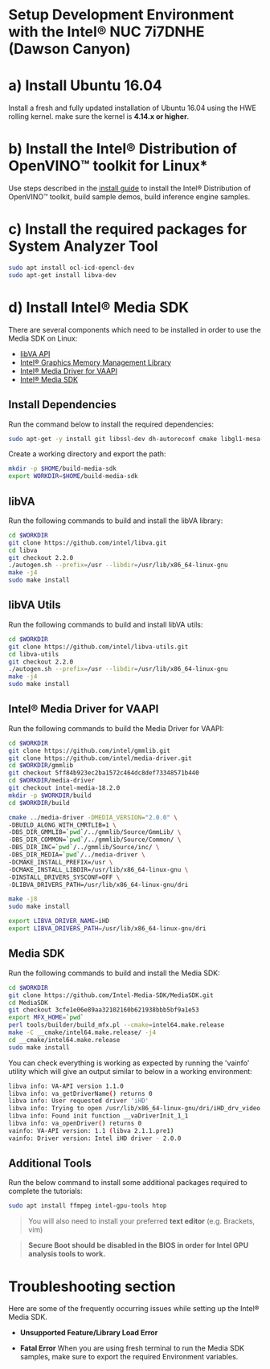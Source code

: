 # Setup Development Environment with the Intel® NUC 7i7DNHE (Dawson Canyon)

# a) Install Ubuntu 16.04
Install a fresh and fully updated installation of Ubuntu 16.04 using the HWE rolling kernel. make sure the kernel is **4.14.x or higher**.

# b) Install the Intel® Distribution of OpenVINO™ toolkit for Linux*
Use steps described in the [install guide](https://software.intel.com/en-us/articles/OpenVINO-Install-Linux) to install the Intel® Distribution of OpenVINO™ toolkit, build sample demos, build inference engine samples.

# c) Install the required packages for System Analyzer Tool
``` bash
sudo apt install ocl-icd-opencl-dev
sudo apt-get install libva-dev
```

# d) Install Intel® Media SDK
There are several components which need to be installed in order to use the Media SDK on Linux:
 - [libVA API](https://github.com/intel/libva)
 - [Intel® Graphics Memory Management Library](https://github.com/intel/gmmlib)
 - [Intel® Media Driver for VAAPI](https://github.com/intel/media-driver)
 - [Intel® Media SDK](https://github.com/Intel-Media-SDK/MediaSDK)

## Install Dependencies
Run the command below to install the required dependencies:
``` bash
sudo apt-get -y install git libssl-dev dh-autoreconf cmake libgl1-mesa-dev libpciaccess-dev
```
Create a working directory and export the path:
``` bash
mkdir -p $HOME/build-media-sdk
export WORKDIR=$HOME/build-media-sdk
```

## libVA
Run the following commands to build and install the libVA library:
``` bash
cd $WORKDIR
git clone https://github.com/intel/libva.git
cd libva
git checkout 2.2.0
./autogen.sh --prefix=/usr --libdir=/usr/lib/x86_64-linux-gnu
make -j4
sudo make install
```
## libVA Utils
Run the following commands to build and install libVA utils:
``` bash
cd $WORKDIR
git clone https://github.com/intel/libva-utils.git
cd libva-utils
git checkout 2.2.0
./autogen.sh --prefix=/usr --libdir=/usr/lib/x86_64-linux-gnu
make -j4
sudo make install
```
## Intel® Media Driver for VAAPI
Run the following commands to build the Media Driver for VAAPI:
``` bash
cd $WORKDIR
git clone https://github.com/intel/gmmlib.git
git clone https://github.com/intel/media-driver.git
cd $WORKDIR/gmmlib
git checkout 5ff84b923ec2ba1572c464dc8def73348571b440
cd $WORKDIR/media-driver
git checkout intel-media-18.2.0
mkdir -p $WORKDIR/build
cd $WORKDIR/build

cmake ../media-driver -DMEDIA_VERSION="2.0.0" \
-DBUILD_ALONG_WITH_CMRTLIB=1 \
-DBS_DIR_GMMLIB=`pwd`/../gmmlib/Source/GmmLib/ \
-DBS_DIR_COMMON=`pwd`/../gmmlib/Source/Common/ \
-DBS_DIR_INC=`pwd`/../gmmlib/Source/inc/ \
-DBS_DIR_MEDIA=`pwd`/../media-driver \
-DCMAKE_INSTALL_PREFIX=/usr \
-DCMAKE_INSTALL_LIBDIR=/usr/lib/x86_64-linux-gnu \
-DINSTALL_DRIVERS_SYSCONF=OFF \
-DLIBVA_DRIVERS_PATH=/usr/lib/x86_64-linux-gnu/dri

make -j8
sudo make install

export LIBVA_DRIVER_NAME=iHD
export LIBVA_DRIVERS_PATH=/usr/lib/x86_64-linux-gnu/dri
```
## Media SDK
Run the following commands to build and install the Media SDK:
``` bash
cd $WORKDIR
git clone https://github.com/Intel-Media-SDK/MediaSDK.git
cd MediaSDK
git checkout 3cfe1e06e89aa32102160b621938bbb5bf9a1e53
export MFX_HOME=`pwd`
perl tools/builder/build_mfx.pl --cmake=intel64.make.release
make -C __cmake/intel64.make.release/ -j4
cd __cmake/intel64.make.release
sudo make install
```
You can check everything is working as expected by running the 'vainfo' utility which will give an output similar to below in a working environment:
``` bash
libva info: VA-API version 1.1.0
libva info: va_getDriverName() returns 0
libva info: User requested driver 'iHD'
libva info: Trying to open /usr/lib/x86_64-linux-gnu/dri/iHD_drv_video.so
libva info: Found init function __vaDriverInit_1_1
libva info: va_openDriver() returns 0
vainfo: VA-API version: 1.1 (libva 2.1.1.pre1)
vainfo: Driver version: Intel iHD driver - 2.0.0
```
## Additional Tools
Run the below command to install some additional packages required to complete the tutorials:
``` bash
sudo apt install ffmpeg intel-gpu-tools htop
```
> You will also need to install your preferred **text editor** (e.g. Brackets, vim)

> **Secure Boot should be disabled in the BIOS in order for Intel GPU analysis tools to work.**

#	Troubleshooting section
Here are some of the frequently occurring issues while setting up the Intel® Media SDK.
- **Unsupported Feature/Library Load Error**

- **Fatal Error**
When you are using fresh terminal to run the Media SDK samples, make sure to export the required Environment variables.
